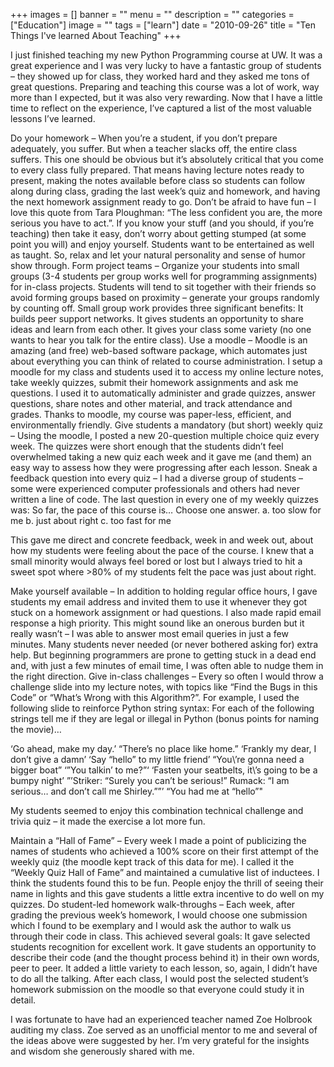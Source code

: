 +++
images = []
banner = ""
menu = ""
description = ""
categories = ["Education"]
image = ""
tags = ["learn"]
date = "2010-09-26"
title = "Ten Things I've learned About Teaching"
+++

I just finished teaching my new Python Programming course at UW. It was a great experience and I was very lucky to have a fantastic group of students – they showed up for class, they worked hard and they asked me tons of great questions. Preparing and teaching this course was a lot of work, way more than I expected, but it was also very rewarding. Now that I have a little time to reflect on the experience, I’ve captured a list of the most valuable lessons I’ve learned.

Do your homework – When you’re a student, if you don’t prepare adequately, you suffer. But when a teacher slacks off, the entire class suffers. This one should be obvious but it’s absolutely critical that you come to every class fully prepared. That means having lecture notes ready to present, making the notes available before class so students can follow along during class, grading the last week’s quiz and homework, and having the next homework assignment ready to go.
Don’t be afraid to have fun – I love this quote from Tara Ploughman: “The less confident you are, the more serious you have to act.”. If you know your stuff (and you should, if you’re teaching) then take it easy, don’t worry about getting stumped (at some point you will) and enjoy yourself. Students want to be entertained as well as taught. So, relax and let your natural personality and sense of humor show through.
Form project teams – Organize your students into small groups (3-4 students per group works well for programming assignments) for in-class projects. Students will tend to sit together with their friends so avoid forming groups based on proximity – generate your groups randomly by counting off. Small group work provides three significant benefits:
It builds peer support networks.
It gives students an opportunity to share ideas and learn from each other.
It gives your class some variety (no one wants to hear you talk for the entire class).
Use a moodle – Moodle is an amazing (and free) web-based software package, which automates just about everything you can think of related to course administration. I setup a moodle for my class and students used it to access my online lecture notes, take weekly quizzes, submit their homework assignments and ask me questions. I used it to automatically administer and grade quizzes, answer questions, share notes and other material, and track attendance and grades. Thanks to moodle, my course was paper-less, efficient, and environmentally friendly.
Give students a mandatory (but short) weekly quiz – Using the moodle, I posted a new 20-question multiple choice quiz every week. The quizzes were short enough that the students didn’t feel overwhelmed taking a new quiz each week and it gave me (and them) an easy way to assess how they were progressing after each lesson.
Sneak a feedback question into every quiz – I had a diverse group of students – some were experienced computer professionals and others had never written a line of code. The last question in every one of my weekly quizzes was:
So far, the pace of this course is…
Choose one answer.
a. too slow for me
b. just about right
c. too fast for me

This gave me direct and concrete feedback, week in and week out, about how my students were feeling about the pace of the course. I knew that a small minority would always feel bored or lost but I always tried to hit a sweet spot where >80% of my students felt the pace was just about right.

Make yourself available – In addition to holding regular office hours, I gave students my email address and invited them to use it whenever they got stuck on a homework assignment or had questions. I also made rapid email response a high priority. This might sound like an onerous burden but it really wasn’t – I was able to answer most email queries in just a few minutes. Many students never needed (or never bothered asking for) extra help. But beginning programmers are prone to getting stuck in a dead end and, with just a few minutes of email time, I was often able to nudge them in the right direction.
Give in-class challenges – Every so often I would throw a challenge slide into my lecture notes, with topics like “Find the Bugs in this Code” or “What’s Wrong with this Algorithm?”. For example, I used the following slide to reinforce Python string syntax:
For each of the following strings tell me if they are legal or illegal in Python (bonus points for naming the movie)…

‘Go ahead, make my day.’
“There’s no place like home.”
‘Frankly my dear, I don’t give a damn’
‘Say “hello” to my little friend’
“You\’re gonna need a bigger boat”
‘”You talkin’ to me?”‘
‘Fasten your seatbelts, it\’s going to be a bumpy night’
”’Striker: “Surely you can’t be serious!” Rumack: “I am serious… and don’t call me Shirley.””’
“You had me at “hello”"

My students seemed to enjoy this combination technical challenge and trivia quiz – it made the exercise a lot more fun.

Maintain a “Hall of Fame” – Every week I made a point of publicizing the names of students who achieved a 100% score on their first attempt of the weekly quiz (the moodle kept track of this data for me). I called it the “Weekly Quiz Hall of Fame” and maintained a cumulative list of inductees. I think the students found this to be fun. People enjoy the thrill of seeing their name in lights and this gave students a little extra incentive to do well on my quizzes.
Do student-led homework walk-throughs – Each week, after grading the previous week’s homework, I would choose one submission which I found to be exemplary and I would ask the author to walk us through their code in class. This achieved several goals:
It gave selected students recognition for excellent work.
It gave students an opportunity to describe their code (and the thought process behind it) in their own words, peer to peer.
It added a little variety to each lesson, so, again, I didn’t have to do all the talking.
After each class, I would post the selected student’s homework submission on the moodle so that everyone could study it in detail.

I was fortunate to have had an experienced teacher named Zoe Holbrook auditing my class. Zoe served as an unofficial mentor to me and several of the ideas above were suggested by her. I’m very grateful for the insights and wisdom she generously shared with me.


